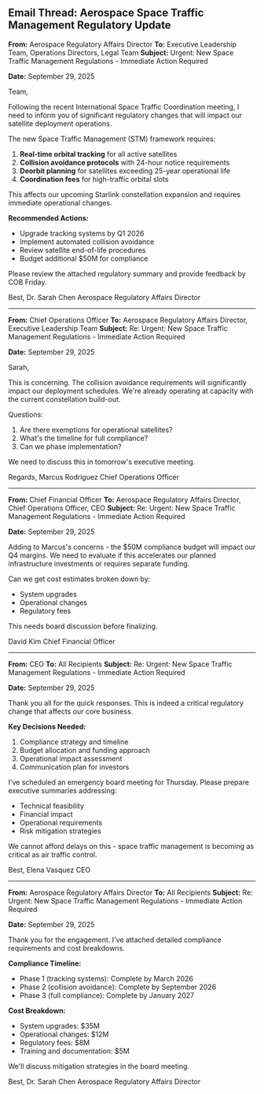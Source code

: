 ## Email Thread: Aerospace Space Traffic Management Regulatory Update

**From:** Aerospace Regulatory Affairs Director
**To:** Executive Leadership Team, Operations Directors, Legal Team
**Subject:** Urgent: New Space Traffic Management Regulations - Immediate Action Required

**Date:** September 29, 2025

Team,

Following the recent International Space Traffic Coordination meeting, I need to inform you of significant regulatory changes that will impact our satellite deployment operations.

The new Space Traffic Management (STM) framework requires:

1. **Real-time orbital tracking** for all active satellites
2. **Collision avoidance protocols** with 24-hour notice requirements
3. **Deorbit planning** for satellites exceeding 25-year operational life
4. **Coordination fees** for high-traffic orbital slots

This affects our upcoming Starlink constellation expansion and requires immediate operational changes.

**Recommended Actions:**
- Upgrade tracking systems by Q1 2026
- Implement automated collision avoidance
- Review satellite end-of-life procedures
- Budget additional $50M for compliance

Please review the attached regulatory summary and provide feedback by COB Friday.

Best,
Dr. Sarah Chen
Aerospace Regulatory Affairs Director

---

**From:** Chief Operations Officer
**To:** Aerospace Regulatory Affairs Director, Executive Leadership Team
**Subject:** Re: Urgent: New Space Traffic Management Regulations - Immediate Action Required

**Date:** September 29, 2025

Sarah,

This is concerning. The collision avoidance requirements will significantly impact our deployment schedules. We're already operating at capacity with the current constellation build-out.

Questions:
1. Are there exemptions for operational satellites?
2. What's the timeline for full compliance?
3. Can we phase implementation?

We need to discuss this in tomorrow's executive meeting.

Regards,
Marcus Rodriguez
Chief Operations Officer

---

**From:** Chief Financial Officer
**To:** Aerospace Regulatory Affairs Director, Chief Operations Officer, CEO
**Subject:** Re: Urgent: New Space Traffic Management Regulations - Immediate Action Required

**Date:** September 29, 2025

Adding to Marcus's concerns - the $50M compliance budget will impact our Q4 margins. We need to evaluate if this accelerates our planned infrastructure investments or requires separate funding.

Can we get cost estimates broken down by:
- System upgrades
- Operational changes
- Regulatory fees

This needs board discussion before finalizing.

David Kim
Chief Financial Officer

---

**From:** CEO
**To:** All Recipients
**Subject:** Re: Urgent: New Space Traffic Management Regulations - Immediate Action Required

**Date:** September 29, 2025

Thank you all for the quick responses. This is indeed a critical regulatory change that affects our core business.

**Key Decisions Needed:**
1. Compliance strategy and timeline
2. Budget allocation and funding approach
3. Operational impact assessment
4. Communication plan for investors

I've scheduled an emergency board meeting for Thursday. Please prepare executive summaries addressing:
- Technical feasibility
- Financial impact
- Operational requirements
- Risk mitigation strategies

We cannot afford delays on this - space traffic management is becoming as critical as air traffic control.

Best,
Elena Vasquez
CEO

---

**From:** Aerospace Regulatory Affairs Director
**To:** All Recipients
**Subject:** Re: Urgent: New Space Traffic Management Regulations - Immediate Action Required

**Date:** September 29, 2025

Thank you for the engagement. I've attached detailed compliance requirements and cost breakdowns.

**Compliance Timeline:**
- Phase 1 (tracking systems): Complete by March 2026
- Phase 2 (collision avoidance): Complete by September 2026
- Phase 3 (full compliance): Complete by January 2027

**Cost Breakdown:**
- System upgrades: $35M
- Operational changes: $12M
- Regulatory fees: $8M
- Training and documentation: $5M

We'll discuss mitigation strategies in the board meeting.

Best,
Dr. Sarah Chen
Aerospace Regulatory Affairs Director
